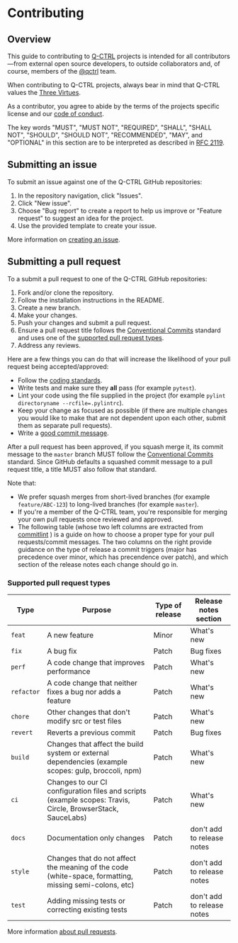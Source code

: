 # Contributing

## Overview

This guide to contributing to [Q-CTRL](https://q-ctrl.com/) projects is intended for all contributors—from external open source developers, to outside collaborators and, of course, members of the [@qctrl](https://github.com/qctrl) team.

When contributing to Q-CTRL projects, always bear in mind that Q-CTRL values the [Three Virtues](https://thethreevirtues.com/).

As a contributor, you agree to abide by the terms of the projects specific license and our [code of conduct](https://github.com/qctrl/.github/blob/master/CODE_OF_CONDUCT.md).

The key words "MUST", "MUST NOT", "REQUIRED", "SHALL", "SHALL NOT", "SHOULD", "SHOULD NOT", "RECOMMENDED",  "MAY", and "OPTIONAL" in this section are to be interpreted as described in [RFC 2119](https://www.ietf.org/rfc/rfc2119).

## Submitting an issue

To submit an issue against one of the Q-CTRL GitHub repositories:

1. In the repository navigation, click "Issues".
1. Click "New issue".
1. Choose "Bug report" to create a report to help us improve or "Feature request" to suggest an idea for the project.
1. Use the provided template to create your issue.

More information on [creating an issue](https://docs.github.com/en/issues/tracking-your-work-with-issues/creating-an-issue).

## Submitting a pull request

To a submit a pull request to one of the Q-CTRL GitHub repositories:

1. Fork and/or clone the repository.
1. Follow the installation instructions in the README.
1. Create a new branch.
1. Make your changes.
1. Push your changes and submit a pull request.
1. Ensure a pull request title follows the [Conventional Commits](https://www.conventionalcommits.org/) standard and uses one of the [supported pull request types](#supported-pull-request-types).
1. Address any reviews.

Here are a few things you can do that will increase the likelihood of your pull request being accepted/approved:

- Follow the [coding standards](https://code.q-ctrl.com/).
- Write tests and make sure they **all** pass (for example `pytest`).
- Lint your code using the file supplied in the project (for example `pylint directoryname --rcfile=.pylintrc`).
- Keep your change as focused as possible (if there are multiple changes you would like to make that are not dependent upon each other, submit them as separate pull requests).
- Write a [good commit message](https://tbaggery.com/2008/04/19/a-note-about-git-commit-messages.html).

After a pull request has been approved, if you squash merge it, its commit message to the `master` branch MUST follow the [Conventional Commits](https://www.conventionalcommits.org/) standard. Since GitHub defaults a squashed commit message to a pull request title, a title MUST also follow that standard.

Note that:

- We prefer squash merges from short-lived branches (for example `feature/ABC-123`) to long-lived branches (for example `master`).
- If you're a member of the Q-CTRL team, you're responsible for merging your own pull requests once reviewed and approved.
- The following table (whose two left columns are extracted from [commitlint](https://github.com/conventional-changelog/commitlint/blob/c936401be64dfc82b2efb69e4e17060f4c9cc3a3/%40commitlint/config-conventional/index.js#L39) ) is a guide on how to choose a proper type for your pull requests/commit messages. The two columns on the right provide guidance on the type of release a commit triggers (major has precedence over minor, which has precendence over patch), and which section of the release notes each change should go in.

### Supported pull request types

| Type       | Purpose                                                                                                    | Type of release | Release notes section |
| ---------- | ---------------------------------------------------------------------------------------------------------- | --------------- | -------------------------- |
| `feat`     | A new feature                                                                                              | Minor           | What's new                 |
| `fix`      | A bug fix                                                                                                  | Patch           | Bug fixes                  |
| `perf`     | A code change that improves performance                                                                    | Patch           | What's new                 |
| `refactor` | A code change that neither fixes a bug nor adds a feature                                                  | Patch           | What's new                 |
| `chore`    | Other changes that don't modify src or test files                                                          | Patch           | What's new                 |
| `revert`   | Reverts a previous commit                                                                                  | Patch           | Bug fixes                  |
| `build`    | Changes that affect the build system or external dependencies (example scopes: gulp, broccoli, npm)        | Patch           | What's new                 |
| `ci`       | Changes to our CI configuration files and scripts (example scopes: Travis, Circle, BrowserStack, SauceLabs)| Patch           | What's new                 |
| `docs`     | Documentation only changes                                                                                 | Patch           | don't add to release notes |
| `style`    | Changes that do not affect the meaning of the code (white-space, formatting, missing semi-colons, etc)     | Patch           | don't add to release notes |
| `test`     | Adding missing tests or correcting existing tests                                                          | Patch           | don't add to release notes |

More information [about pull requests](https://docs.github.com/en/pull-requests/collaborating-with-pull-requests/proposing-changes-to-your-work-with-pull-requests/about-pull-requests).
